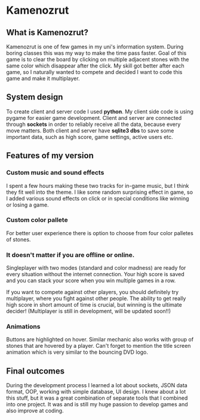 # Kamenozrut

## What is Kamenozrut?
Kamenozrut is one of few games in my uni's information system. During boring classes this was my way to make the time pass faster. Goal of this game is to clear the board by clicking on multiple adjacent stones with the same color which disappear after the click. My skill got better after each game, so I naturally wanted to compete and decided I want to code this game and make it multiplayer.

## System design
To create client and server code I used **python**. My client side code is using pygame for easier game development. Client and server are connected through **sockets** in order to reliably receive all the data, because every move matters. Both client and server have **sqlite3 dbs** to save some important data, such as high score, game settings, active users etc. 

## Features of my version
### Custom music and sound effects
I spent a few hours making these two tracks for in-game music, but I think they fit well into the theme. I like some random surprising effect in game, so I added various sound effects on click or in special conditions like winning or losing a game.
### Custom color pallete
For better user experience there is option to choose from four color palletes of stones.
### It doesn't matter if you are offline or online.
Singleplayer with two modes (standard and color madness) are ready for every situation without the internet connection. Your high score is saved and you can stack your score when you win multiple games in a row. 

If you want to compete against other players, you should definitely try multiplayer, where you fight against other people. The ability to get really high score in short amount of time is crucial, but winning is the ultimate decider!
(Multiplayer is still in development, will be updated soon!!)
### Animations 
Buttons are highlighted on hover. Similar mechanic also works with group of stones that are hovered by a player. Can't forget to mention the title screen animation which is very similar to the bouncing DVD logo. 

## Final outcomes
During the development process I learned a lot about sockets, JSON data format, OOP, working with simple database, UI design. I knew about a lot this stuff, but it was a great combination of separate tools that I combined into one project. It was and is still my huge passion to develop games and also improve at coding.
